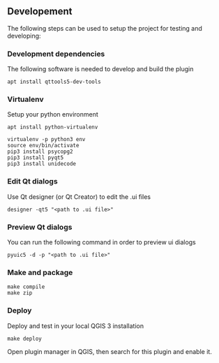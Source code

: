 ## Developement

The following steps can be used to setup the project for testing and developing:

### Development dependencies

The following software is needed to develop and build the plugin
```
apt install qttools5-dev-tools
```

### Virtualenv

Setup your python environment
```
apt install python-virtualenv

virtualenv -p python3 env
source env/bin/activate
pip3 install psycopg2
pip3 install pyqt5
pip3 install unidecode
```

### Edit Qt dialogs

Use Qt designer (or Qt Creator) to edit the .ui files
```
designer -qt5 "<path to .ui file>"
```

### Preview Qt dialogs
You can run the following command in order to preview ui dialogs
```
pyuic5 -d -p "<path to .ui file>"
```

### Make and package

```
make compile
make zip
```

### Deploy

Deploy and test in your local QGIS 3 installation
```
make deploy
```
Open plugin manager in QGIS, then search for this plugin and enable it.
